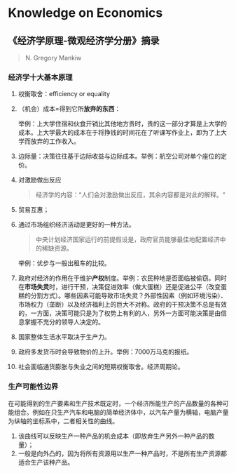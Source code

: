 # Knowledge on Economics

## 《经济学原理-微观经济学分册》摘录

> N. Gregory Mankiw

### 经济学十大基本原理

1. 权衡取舍：efficiency or equality

2. （机会）成本=得到它所**放弃的东西**：

   举例：上大学住宿和伙食开销比其他地方贵时，贵的这一部分才算是上大学的成本。上大学最大的成本在于将挣钱的时间花在了听课写作业上，即为了上大学而放弃的工作收入。

3. 边际量：决策往往基于边际收益与边际成本。举例：航空公司对单个座位的定价。

4. 对激励做出反应

   > 经济学的内容：“人们会对激励做出反应，其余内容都是对此的解释。“

5. 贸易互惠；

6. 通过市场组织经济活动是更好的一种方法。

   > 中央计划经济国家运行的前提假设是，政府官员能够最佳地配置经济中的稀缺资源。

   举例：优步与一般出租车的比较。

7. 政府对经济的作用在于维护**产权**制度。举例：农民种地是否面临被偷窃。同时在**市场失灵**时，进行干预，决策促进效率（做大蛋糕）还是促进公平（改变蛋糕的分割方式）。哪些因素可能导致市场失灵？外部性因素（例如环境污染）、市场权力（垄断）以及经济福利上的巨大不对称。政府的干预决策不总是有效的，一方面，决策可能只是为了权势上有利的人，另外一方面可能决策是由信息掌握不充分的领导人决定的。

8. 国家整体生活水平取决于生产力。

9. 政府多发货币时会导致物价的上升。举例：7000万马克的报纸。

10. 社会面临通货膨胀与失业之间的短期权衡取舍。经济周期论。

### 生产可能性边界

在可能得到的生产要素和生产技术既定时，一个经济所能生产的产品数量的各种可能组合。例如在只生产汽车和电脑的简单经济体中，以汽车产量为横轴，电脑产量为纵轴的坐标系中，二者相关性的曲线。

1. 该曲线可以反映生产一种产品的机会成本（即放弃生产另外一种产品的数量）；
2. 一般是向外凸的，因为将所有资源用以生产一种产品时，不是所有生产资源都适合生产该种产品。

